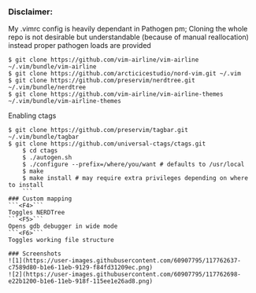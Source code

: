 ### Disclaimer: 
My .vimrc config is heavily dependant in Pathogen pm; Cloning the whole repo is not desirable but understandable (because of manual reallocation)
instead proper pathogen loads are provided 

```
$ git clone https://github.com/vim-airline/vim-airline ~/.vim/bundle/vim-airline
$ git clone https://github.com/arcticicestudio/nord-vim.git ~/.vim
$ git clone https://github.com/preservim/nerdtree.git ~/.vim/bundle/nerdtree
$ git clone https://github.com/vim-airline/vim-airline-themes ~/.vim/bundle/vim-airline-themes

```

Enabling ctags

```
$ git clone https://github.com/preservim/tagbar.git ~/.vim/bundle/tagbar
$ git clone https://github.com/universal-ctags/ctags.git
    $ cd ctags
    $ ./autogen.sh
    $ ./configure --prefix=/where/you/want # defaults to /usr/local
    $ make
    $ make install # may require extra privileges depending on where to install
    ```
### Custom mapping
```<F4>```
Toggles NERDTree
```<F5>```
Opens gdb debugger in wide mode
```<F6>```
Toggles working file structure

### Screenshots
![1](https://user-images.githubusercontent.com/60907795/117762637-c7589d80-b1e6-11eb-9129-f84fd31209ec.png)
![2](https://user-images.githubusercontent.com/60907795/117762698-e22b1200-b1e6-11eb-918f-115ee1e26ad8.png)